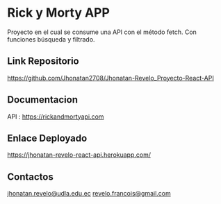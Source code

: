 # Rick y Morty APP

Proyecto en el cual se consume una API con el método fetch. Con funciones búsqueda y filtrado.

## Link Repositorio
https://github.com/Jhonatan2708/Jhonatan-Revelo_Proyecto-React-API

## Documentacion
 API : https://rickandmortyapi.com

## Enlace Deployado
https://jhonatan-revelo-react-api.herokuapp.com/

## Contactos
jhonatan.revelo@udla.edu.ec
revelo.francois@gmail.com
